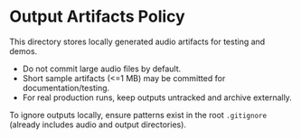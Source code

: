 # Output Artifacts Policy

This directory stores locally generated audio artifacts for testing and demos.

- Do not commit large audio files by default.
- Short sample artifacts (<=1 MB) may be committed for documentation/testing.
- For real production runs, keep outputs untracked and archive externally.

To ignore outputs locally, ensure patterns exist in the root `.gitignore` (already includes audio and output directories).
